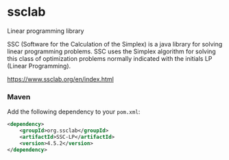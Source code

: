 # ssclab
Linear programming library

SSC (Software for the Calculation of the Simplex) is a java library for solving linear programming problems. 
SSC uses the Simplex algorithm for solving this class of optimization problems normally indicated with the initials LP (Linear Programming).

https://www.ssclab.org/en/index.html

### Maven

Add the following dependency to your `pom.xml`:

```xml
<dependency>
    <groupId>org.ssclab</groupId>
    <artifactId>SSC-LP</artifactId>
    <version>4.5.2</version>
</dependency>
